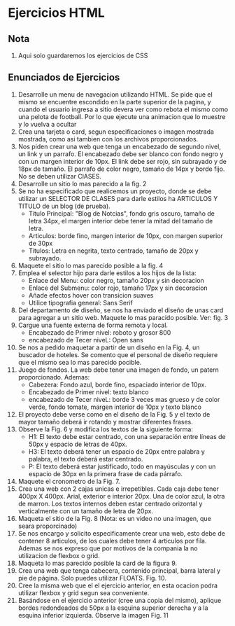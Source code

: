 # Ejercicios HTML

## Nota

1. Aqui solo guardaremos los ejercicios de CSS


## Enunciados de Ejercicios

1. Desarrolle un menu de navegacion utilizando HTML. Se pide que el mismo se encuentre escondido en la parte superior de la pagina, y cuando el usuario ingresa a sitio devera ver como rebota el mismo como una pelota de football. Por lo que ejecute una animacion que lo muestre y lo vuelva a ocultar
2. Crea una tarjeta o card, segun especificaciones o imagen mostrada mostrada, como asi tambien con los archivos proporcionados.
3. Nos piden crear una web que tenga un encabezado de segundo nivel, un link y un parrafo. El encabezado debe ser blanco con fondo negro y con un margen interior de 10px. El link debe ser rojo, sin subrayado y de 18px de tamaño. El parrafo de color negro, tamaño de 14px y borde fijo. No se deben utilizar ClASES.
4. Desarrolle un sitio lo mas parecido a la fig. 2
5. Se no ha especificado que realicemos un proyecto, donde se debe utilizar un SELECTOR DE CLASES para darle estilos ha ARTICULOS Y TITULO de un blog (de prueba). 
    - Titulo Principal: "Blog de Notcias", fondo gris oscuro, tamaño de letra 34px, el margen interior debe tener la mitad del tamaño de letra.
    - Articulos: borde fino, margen interior de 10px, con margen superior de 30px
    - Titulos: Letra en negrita, texto centrado, tamaño de 20px y subrayado.
6. Maquete el sitio lo mas parecido posible a la fig. 4
7. Emplea el selector hijo para darle estilos a los hijos de la lista:
    - Enlace del Menu: color negro, tamaño 20px y sin decoracion
    - Enlace del Submenu: color rojo, tamaño 17px y sin decoracion
    - Añade efectos hover con transicion suaves
    - Utilice tipografia general: Sans Serif
8. Del departamento de diseño, se nos ha enviado el diseño de unas card para agregar a un sitio web. Maquete lo mas paracido posible. Ver: fig. 3
9. Cargue una fuente externa de forma remota y local.
    - Encabezado de Primer nivel: roboto y grosor 800
    - encabezado de Tecer niveL: Open sans
10. Se nos a pedido maquetar a partir de un diseño en la Fig. 4, un buscador de hoteles. Se comento que el personal de diseño requiere que el mismo sea lo mas parecido pocible.
11. Juego de fondos. La web debe tener una imagen de fondo, un patern proporcionado. Ademas: 
    - Cabezera: Fondo azul, borde fino, espaciado interior de 10px.
    - Encabezado de Primer nivel: texto blanco
    - encabezado de Tecer niveL: borde 3 veces mas grueso y de color verde, fondo tomate, margen interior de 10px y texto blanco
12. El proyecto debe verse como en el diseño de la Fig. 5 y el texto de mayor tamaño deberá ir rotando y mostrar diferentes frases.
13. Observe la Fig. 6 y modifica los textos de la siguiente forma:
    - H1: El texto debe estar centrado, con una separación entre líneas de 50px y espacio de letras de 40px.
    - H3: El texto deberá tener un espacio de 20px entre palabra y palabra, el texto deberá estar centrado.
    - P: El texto deberá estar justificado, todo en mayúsculas y con un espacio de 30px en la primera frase de cada párrafo.
14. Maquete el cronometro de la Fig. 7.
15. Crea una web con 2 cajas unicas e irrepetibles. Cada caja debe tener 400px X 400px. Arial, exterior e interior 20px. Una de color azul, la otra de marron. Los textos internos deben estar centrado orizontal y verticalmente con un tamaño de letra de 20px.
16. Maqueta el sitio de la Fig. 8 (Nota: es un video no una imagen, que seara proporcinado)
17. Se nos encargo y solicito especificamente crear una web, esto debe de contener 8 articulos, de los cuales debe tener 4 articulos por fila. Ademas se nos expreso que por motivos de la compania la no utilizacion de flexbox o grid.
18. Maqueta lo mas parecido posible la card de la figura 9.
19. Crea una web que tenga cabecera, contenido principal, barra lateral y pie de página. Solo puedes utilizar FLOATS. Fig. 10.
20. Cree la misma web que el el ejercicio anterior, en esta ocacion podra utilizar flexbox y grid segun sea conveniente.
21. Basándose en el ejercicio anterior (cree una copia del mismo), aplique bordes redondeados de 50px a la esquina superior derecha y a la esquina inferior izquierda. Observe la imagen Fig. 11
